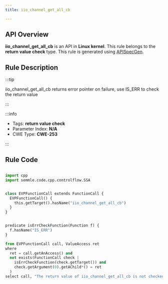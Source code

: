 ```yaml
---
title: iio_channel_get_all_cb

---
```



## API Overview
**iio_channel_get_all_cb** is an API in **Linux kernel**. This rule belongs to the **return value check** type. This rule is generated using [APISpecGen](../../tools/APISpecGen).
## Rule Description

:::tip

iio_channel_get_all_cb returns error pointer on failure, use IS_ERR to check the return value

:::

:::info

- Tags: **return value check**
- Parameter Index: **N/A**
- CWE Type: **CWE-253**

:::

## Rule Code
```python

import cpp
import semmle.code.cpp.controlflow.SSA


class EVPFunctionCall extends FunctionCall {
  EVPFunctionCall() {
    this.getTarget().hasName("iio_channel_get_all_cb")
  }
}


predicate isErrCheckFunction(Function f) {
  f.hasName("IS_ERR") 
}

from EVPFunctionCall call, ValueAccess ret
where
  ret = call.getAnAccess() and
  not exists(FunctionCall check |
    isErrCheckFunction(check.getTarget()) and
    check.getArgument(0).getAChild*() = ret
  )
select call, "The return value of iio_channel_get_all_cb is not checked with IS_ERR."
    
```